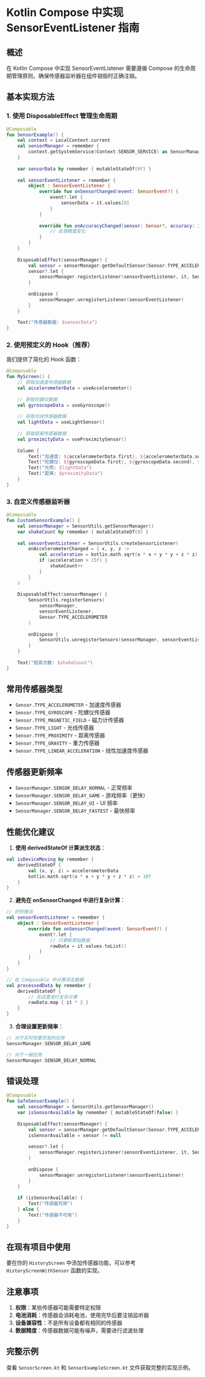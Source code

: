 # Kotlin Compose 中实现 SensorEventListener 指南

## 概述

在 Kotlin Compose 中实现 SensorEventListener 需要遵循 Compose 的生命周期管理原则，确保传感器监听器在组件销毁时正确注销。

## 基本实现方法

### 1. 使用 DisposableEffect 管理生命周期

```kotlin
@Composable
fun SensorExample() {
    val context = LocalContext.current
    val sensorManager = remember { 
        context.getSystemService(Context.SENSOR_SERVICE) as SensorManager 
    }
    
    var sensorData by remember { mutableStateOf(0f) }
    
    val sensorEventListener = remember {
        object : SensorEventListener {
            override fun onSensorChanged(event: SensorEvent?) {
                event?.let {
                    sensorData = it.values[0]
                }
            }
            
            override fun onAccuracyChanged(sensor: Sensor?, accuracy: Int) {
                // 处理精度变化
            }
        }
    }
    
    DisposableEffect(sensorManager) {
        val sensor = sensorManager.getDefaultSensor(Sensor.TYPE_ACCELEROMETER)
        sensor?.let {
            sensorManager.registerListener(sensorEventListener, it, SensorManager.SENSOR_DELAY_NORMAL)
        }
        
        onDispose {
            sensorManager.unregisterListener(sensorEventListener)
        }
    }
    
    Text("传感器数据: $sensorData")
}
```

### 2. 使用预定义的 Hook（推荐）

我们提供了简化的 Hook 函数：

```kotlin
@Composable
fun MyScreen() {
    // 获取加速度传感器数据
    val accelerometerData = useAccelerometer()
    
    // 获取陀螺仪数据
    val gyroscopeData = useGyroscope()
    
    // 获取光线传感器数据
    val lightData = useLightSensor()
    
    // 获取距离传感器数据
    val proximityData = useProximitySensor()
    
    Column {
        Text("加速度: ${accelerometerData.first}, ${accelerometerData.second}, ${accelerometerData.third}")
        Text("陀螺仪: ${gyroscopeData.first}, ${gyroscopeData.second}, ${gyroscopeData.third}")
        Text("光照: $lightData")
        Text("距离: $proximityData")
    }
}
```

### 3. 自定义传感器监听器

```kotlin
@Composable
fun CustomSensorExample() {
    val sensorManager = SensorUtils.getSensorManager()
    var shakeCount by remember { mutableStateOf(0) }
    
    val sensorEventListener = SensorUtils.createSensorListener(
        onAccelerometerChanged = { x, y, z ->
            val acceleration = kotlin.math.sqrt(x * x + y * y + z * z)
            if (acceleration > 15f) {
                shakeCount++
            }
        }
    )
    
    DisposableEffect(sensorManager) {
        SensorUtils.registerSensors(
            sensorManager,
            sensorEventListener,
            Sensor.TYPE_ACCELEROMETER
        )
        
        onDispose {
            SensorUtils.unregisterSensors(sensorManager, sensorEventListener)
        }
    }
    
    Text("摇晃次数: $shakeCount")
}
```

## 常用传感器类型

- `Sensor.TYPE_ACCELEROMETER` - 加速度传感器
- `Sensor.TYPE_GYROSCOPE` - 陀螺仪传感器
- `Sensor.TYPE_MAGNETIC_FIELD` - 磁力计传感器
- `Sensor.TYPE_LIGHT` - 光线传感器
- `Sensor.TYPE_PROXIMITY` - 距离传感器
- `Sensor.TYPE_GRAVITY` - 重力传感器
- `Sensor.TYPE_LINEAR_ACCELERATION` - 线性加速度传感器

## 传感器更新频率

- `SensorManager.SENSOR_DELAY_NORMAL` - 正常频率
- `SensorManager.SENSOR_DELAY_GAME` - 游戏频率（更快）
- `SensorManager.SENSOR_DELAY_UI` - UI 频率
- `SensorManager.SENSOR_DELAY_FASTEST` - 最快频率

## 性能优化建议

1. **使用 derivedStateOf 计算派生状态**：
```kotlin
val isDeviceMoving by remember {
    derivedStateOf {
        val (x, y, z) = accelerometerData
        kotlin.math.sqrt(x * x + y * y + z * z) > 10f
    }
}
```

2. **避免在 onSensorChanged 中进行复杂计算**：
```kotlin
// 好的做法
val sensorEventListener = remember {
    object : SensorEventListener {
        override fun onSensorChanged(event: SensorEvent?) {
            event?.let {
                // 只更新原始数据
                rawData = it.values.toList()
            }
        }
    }
}

// 在 Composable 中计算派生数据
val processedData by remember {
    derivedStateOf {
        // 在这里进行复杂计算
        rawData.map { it * 2 }
    }
}
```

3. **合理设置更新频率**：
```kotlin
// 对于实时性要求高的应用
SensorManager.SENSOR_DELAY_GAME

// 对于一般应用
SensorManager.SENSOR_DELAY_NORMAL
```

## 错误处理

```kotlin
@Composable
fun SafeSensorExample() {
    val sensorManager = SensorUtils.getSensorManager()
    var isSensorAvailable by remember { mutableStateOf(false) }
    
    DisposableEffect(sensorManager) {
        val sensor = sensorManager.getDefaultSensor(Sensor.TYPE_ACCELEROMETER)
        isSensorAvailable = sensor != null
        
        sensor?.let {
            sensorManager.registerListener(sensorEventListener, it, SensorManager.SENSOR_DELAY_NORMAL)
        }
        
        onDispose {
            sensorManager.unregisterListener(sensorEventListener)
        }
    }
    
    if (isSensorAvailable) {
        Text("传感器可用")
    } else {
        Text("传感器不可用")
    }
}
```

## 在现有项目中使用

要在你的 `HistoryScreen` 中添加传感器功能，可以参考 `HistoryScreenWithSensor` 函数的实现。

## 注意事项

1. **权限**：某些传感器可能需要特定权限
2. **电池消耗**：传感器会消耗电池，使用完毕后要注销监听器
3. **设备兼容性**：不是所有设备都有相同的传感器
4. **数据精度**：传感器数据可能有噪声，需要进行滤波处理

## 完整示例

查看 `SensorScreen.kt` 和 `SensorExampleScreen.kt` 文件获取完整的实现示例。 
